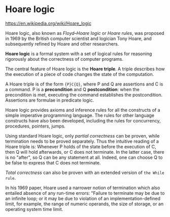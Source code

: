 # Hoare logic

https://en.wikipedia.org/wiki/Hoare_logic

Hoare logic, also known as *Floyd–Hoare logic* or *Hoare rules*, was proposed in 1969 by the British computer scientist and logician Tony Hoare, and subsequently refined by Hoare and other researchers.

**Hoare logic** is a formal system with a set of logical rules for reasoning rigorously about the correctness of computer programs.

The central feature of Hoare logic is the **Hoare triple**. A triple describes how the execution of a piece of code changes the state of the computation.

A Hoare triple is of the form `{P}C{Q}`, where P and Q are assertions and C is a command. P is a **precondition** and Q **postcondition**: when the precondition is met, executing the command establishes the postcondition. Assertions are formulae in predicate logic.

Hoare logic provides axioms and inference rules for all the constructs of a simple imperative programming language. The rules for other language constructs have also been developed, including the rules for concurrency, procedures, pointers, jumps.

Using standard Hoare logic, only *partial correctness* can be proven, while termination needs to be proved separately. Thus the intuitive reading of a Hoare triple is: Whenever P holds of the state before the execution of C, then Q will hold afterwards, or C does not terminate. In the latter case, there is no "after", so Q can be any statement at all. Indeed, one can choose Q to be false to express that C does not terminate.

*Total correctness* can also be proven with an extended version of `the While rule`.

In his 1969 paper, Hoare used a narrower notion of termination which also entailed absence of any run-time errors: "Failure to terminate may be due to an infinite loop; or it may be due to violation of an implementation-defined limit, for example, the range of numeric operands, the size of storage, or an operating system time limit.
